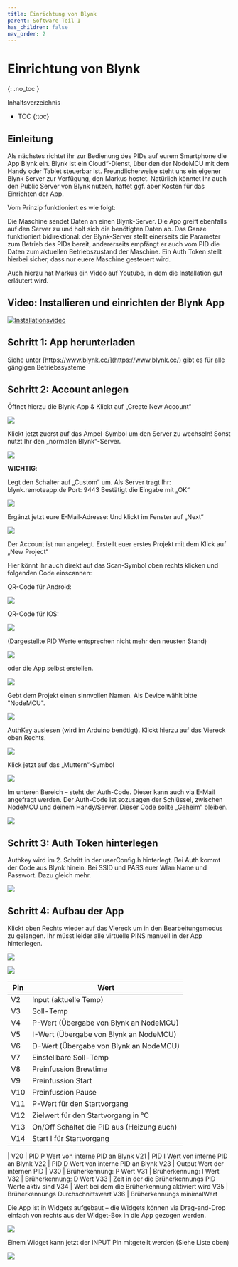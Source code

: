 ```yaml
---
title: Einrichtung von Blynk
parent: Software Teil I
has_children: false
nav_order: 2
---
```


# Einrichtung von Blynk
{: .no_toc }

Inhaltsverzeichnis

* TOC
{:toc}

## Einleitung

Als nächstes richtet ihr zur Bedienung des PIDs auf eurem Smartphone die App Blynk ein. Blynk ist ein Cloud“-Dienst, über den der NodeMCU mit dem Handy oder Tablet steuerbar ist. Freundlicherweise steht uns ein eigener Blynk Server zur Verfügung, den Markus hostet. Natürlich könntet Ihr auch den Public Server von Blynk nutzen, hättet ggf. aber Kosten für das Einrichten der App.

Vom Prinzip funktioniert es wie folgt:

Die Maschine sendet Daten an einen Blynk-Server. Die App greift ebenfalls auf den Server zu und holt sich die benötigten Daten ab. Das Ganze funktioniert bidirektional: der Blynk-Server stellt einerseits die Parameter zum Betrieb des PIDs bereit, andererseits empfängt er auch vom PID die Daten zum aktuellen Betriebszustand der Maschine. Ein Auth Token stellt hierbei sicher, dass nur euere Maschine gesteuert wird.

Auch hierzu hat Markus ein Video auf Youtube, in dem die Installation gut erläutert wird.

## Video: Installieren und einrichten der Blynk App

[![Installationsvideo](https://img.youtube.com/vi/JHDRUN044gQ/hqdefault.jpg)](https://www.youtube.com/watch?v=JHDRUN044gQ)

## Schritt 1: App herunterladen

Siehe unter [https://www.blynk.cc/](https://www.blynk.cc/) gibt es für alle gängigen Betriebssysteme

## Schritt 2: Account anlegen

Öffnet hierzu die Blynk-App & Klickt auf „Create New Account“

![](http://rancilio-pid.de/wp-content/uploads/2018/10/IMG_0115-576x1024.png)

Klickt jetzt zuerst auf das Ampel-Symbol um den Server zu wechseln!
Sonst nutzt Ihr den „normalen Blynk“-Server.

![](http://rancilio-pid.de/wp-content/uploads/2018/10/IMG_0116-576x1024.png)

**WICHTIG**:

Legt den Schalter auf „Custom“ um.
Als Server tragt Ihr: blynk.remoteapp.de
Port: 9443
Bestätigt die Eingabe mit „OK“

![](http://rancilio-pid.de/wp-content/uploads/2018/10/IMG_0117-576x1024.png)

Ergänzt jetzt eure E-Mail-Adresse:
Und klickt im Fenster auf „Next“

![](http://rancilio-pid.de/wp-content/uploads/2018/10/IMG_0119-576x1024.png)

Der Account ist nun angelegt.
Erstellt euer erstes Projekt mit dem Klick auf „New Project“

Hier könnt ihr auch direkt auf das Scan-Symbol oben rechts klicken und folgenden Code einscannen:

QR-Code für Android:

![](http://rancilio-pid.de/wp-content/uploads/2020/05/qr-android.png)

QR-Code für IOS:

![](http://rancilio-pid.de/wp-content/uploads/2020/05/qr-ios.jpg)

(Dargestellte PID Werte entsprechen nicht mehr den neusten Stand)

![](../img/pid-werte.gif)

oder die App selbst erstellen.

![](http://rancilio-pid.de/wp-content/uploads/2018/10/IMG_0120-576x1024.png)

Gebt dem Projekt einen sinnvollen Namen.
Als Device wählt bitte "NodeMCU".

![](http://rancilio-pid.de/wp-content/uploads/2018/10/IMG_0121-576x1024.png)

AuthKey auslesen (wird im Arduino benötigt).
Klickt hierzu auf das Viereck oben Rechts.

![](http://rancilio-pid.de/wp-content/uploads/2018/10/IMG_0124-576x1024.png)

Klick jetzt auf das „Muttern“-Symbol

![](http://rancilio-pid.de/wp-content/uploads/2018/10/IMG_0123-576x1024.png)

Im unteren Bereich – steht der Auth-Code.
Dieser kann auch via E-Mail angefragt werden.
Der Auth-Code ist sozusagen der Schlüssel, zwischen NodeMCU und deinem Handy/Server.
Dieser Code sollte „Geheim“ bleiben.

![](http://rancilio-pid.de/wp-content/uploads/2018/10/IMG_0122-576x1024.png)

## Schritt 3: Auth Token hinterlegen

Authkey wird im 2. Schritt in der userConfig.h hinterlegt. Bei Auth kommt der Code aus Blynk hinein. Bei SSID und PASS euer Wlan Name und Passwort. Dazu gleich mehr.

![](http://rancilio-pid.de/wp-content/uploads/2019/07/image-1.png)

## Schritt 4: Aufbau der App

Klickt oben Rechts wieder auf das Viereck um in den Bearbeitungsmodus zu gelangen. Ihr müsst leider alle virtuelle PINS manuell in der App hinterlegen.

![](http://rancilio-pid.de/wp-content/uploads/2019/09/IMG_8837.png)

![](http://rancilio-pid.de/wp-content/uploads/2019/09/IMG_8832-1.png)

Pin | Wert
-|-
V2 | Input (aktuelle Temp)
V3 | Soll-Temp
V4 | P-Wert (Übergabe von Blynk an NodeMCU)
V5 | I-Wert (Übergabe von Blynk an NodeMCU)
V6 | D-Wert (Übergabe von Blynk an NodeMCU)
V7 | Einstellbare Soll-Temp
V8 | Preinfussion Brewtime
V9 | Preinfussion Start
V10 | Preinfussion Pause
V11 | P-Wert für den Startvorgang
V12 | Zielwert für den Startvorgang in °C
V13 | On/Off Schaltet die PID aus (Heizung auch)
V14 | Start I für Startvorgang
|
V20 | PID P Wert von interne PID an Blynk
V21 | PID I Wert von interne PID an Blynk
V22 | PID D Wert von interne PID an Blynk
V23 | Output Wert der internen PID
|
V30 | Brüherkennung: P Wert
V31 | Brüherkennung: I Wert
V32 | Brüherkennung: D Wert
V33 | Zeit in der die Brüherkennungs PID Werte aktiv sind
V34 | Wert bei dem die Brüherkennung aktiviert wird
V35 | Brüherkennungs Durchschnittswert
V36 | Brüherkennungs minimalWert

Die App ist in Widgets aufgebaut – die Widgets können via Drag-and-Drop einfach von rechts aus der Widget-Box in die App gezogen werden.

![](http://rancilio-pid.de/wp-content/uploads/2018/10/IMG_0127-576x1024.png)

Einem Widget kann jetzt der INPUT Pin mitgeteilt werden (Siehe Liste oben)

![](http://rancilio-pid.de/wp-content/uploads/2018/10/IMG_0128-576x1024.png)
